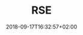 ---
title: "RSE"
menu: 
  main:
    weight: 100
date: 2018-09-17T16:32:57+02:00
draft: true
type: "homepage"
---